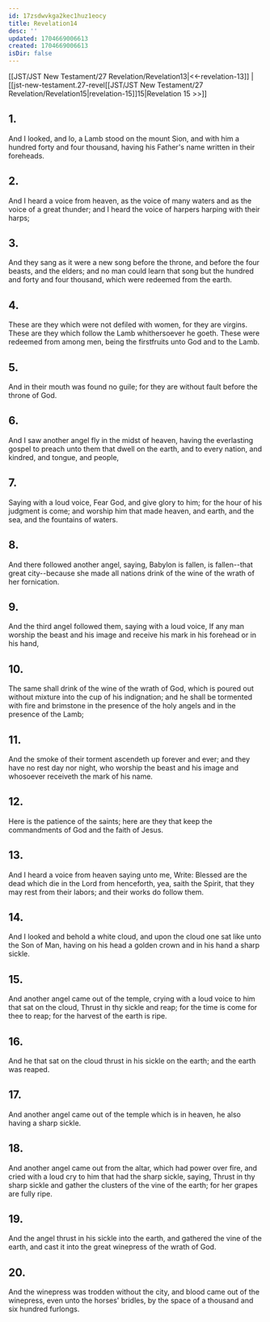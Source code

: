 ```yaml
---
id: 17zsdwvkga2kec1huz1eocy
title: Revelation14
desc: ''
updated: 1704669006613
created: 1704669006613
isDir: false
---
```

[[JST/JST New Testament/27 Revelation/Revelation13|<<-revelation-13]] | [[jst-new-testament.27-revel[[JST/JST New Testament/27 Revelation/Revelation15|revelation-15]]15|Revelation 15 >>]]
## 1.
And I looked, and lo, a Lamb stood on the mount Sion, and with him a hundred forty and four thousand, having his Father\'s name written in their foreheads.
## 2.
And I heard a voice from heaven, as the voice of many waters and as the voice of a great thunder; and I heard the voice of harpers harping with their harps;
## 3.
And they sang as it were a new song before the throne, and before the four beasts, and the elders; and no man could learn that song but the hundred and forty and four thousand, which were redeemed from the earth.
## 4.
These are they which were not defiled with women, for they are virgins. These are they which follow the Lamb whithersoever he goeth. These were redeemed from among men, being the firstfruits unto God and to the Lamb.
## 5.
And in their mouth was found no guile; for they are without fault before the throne of God.
## 6.
And I saw another angel fly in the midst of heaven, having the everlasting gospel to preach unto them that dwell on the earth, and to every nation, and kindred, and tongue, and people,
## 7.
Saying with a loud voice, Fear God, and give glory to him; for the hour of his judgment is come; and worship him that made heaven, and earth, and the sea, and the fountains of waters.
## 8.
And there followed another angel, saying, Babylon is fallen, is fallen\--that great city\--because she made all nations drink of the wine of the wrath of her fornication.
## 9.
And the third angel followed them, saying with a loud voice, If any man worship the beast and his image and receive his mark in his forehead or in his hand,
## 10.
The same shall drink of the wine of the wrath of God, which is poured out without mixture into the cup of his indignation; and he shall be tormented with fire and brimstone in the presence of the holy angels and in the presence of the Lamb;
## 11.
And the smoke of their torment ascendeth up forever and ever; and they have no rest day nor night, who worship the beast and his image and whosoever receiveth the mark of his name.
## 12.
Here is the patience of the saints; here are they that keep the commandments of God and the faith of Jesus.
## 13.
And I heard a voice from heaven saying unto me, Write: Blessed are the dead which die in the Lord from henceforth, yea, saith the Spirit, that they may rest from their labors; and their works do follow them.
## 14.
And I looked and behold a white cloud, and upon the cloud one sat like unto the Son of Man, having on his head a golden crown and in his hand a sharp sickle.
## 15.
And another angel came out of the temple, crying with a loud voice to him that sat on the cloud, Thrust in thy sickle and reap; for the time is come for thee to reap; for the harvest of the earth is ripe.
## 16.
And he that sat on the cloud thrust in his sickle on the earth; and the earth was reaped.
## 17.
And another angel came out of the temple which is in heaven, he also having a sharp sickle.
## 18.
And another angel came out from the altar, which had power over fire, and cried with a loud cry to him that had the sharp sickle, saying, Thrust in thy sharp sickle and gather the clusters of the vine of the earth; for her grapes are fully ripe.
## 19.
And the angel thrust in his sickle into the earth, and gathered the vine of the earth, and cast it into the great winepress of the wrath of God.
## 20.
And the winepress was trodden without the city, and blood came out of the winepress, even unto the horses\' bridles, by the space of a thousand and six hundred furlongs.

